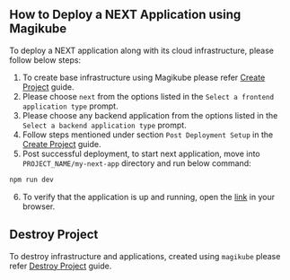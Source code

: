 ## How to Deploy a NEXT Application using Magikube
To deploy a NEXT application along with its cloud infrastructure, please follow below steps:

1. To create base infrastructure using Magikube please refer [Create Project](../../Create-Project.md) guide.
2. Please choose `next` from the options listed in the `Select a frontend application type` prompt.
3. Please choose any backend application from the options listed in the `Select a backend application type` prompt.
4. Follow steps mentioned under section `Post Deployment Setup` in the [Create Project](../../Create-Project.md) guide.
5. Post successful deployment, to start next application, move into `PROJECT_NAME/my-next-app` directory and run below command:
```bash
npm run dev
```
6. To verify that the application is up and running, open the [link](http://localhost:3000/) in your browser.
 

## Destroy Project
To destroy infrastructure and applications, created using `magikube` please refer [Destroy Project](../../Destroy-Project.md) guide.